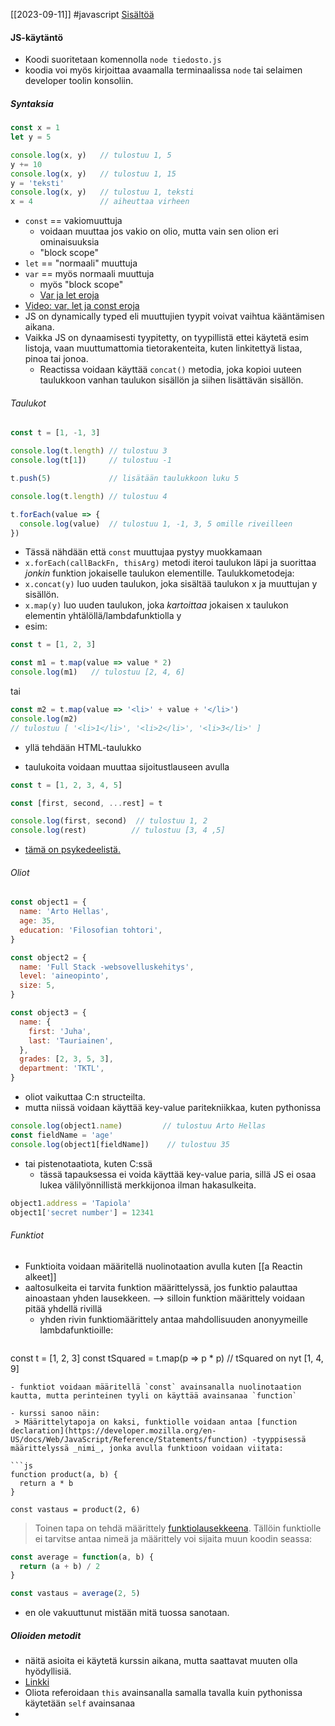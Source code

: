[[2023-09-11]] #javascript 
[Sisältöä](https://developer.mozilla.org/en-US/docs/Web/JavaScript/Reference/Statements/const)
#### JS-käytäntö 
- Koodi suoritetaan komennolla `node tiedosto.js`
- koodia voi myös kirjoittaa avaamalla terminaalissa `node` tai selaimen developer toolin konsoliin.
##### Syntaksia
```js
const x = 1
let y = 5

console.log(x, y)   // tulostuu 1, 5
y += 10
console.log(x, y)   // tulostuu 1, 15
y = 'teksti'
console.log(x, y)   // tulostuu 1, teksti
x = 4               // aiheuttaa virheen
```
- `const` == vakiomuuttuja
	- voidaan muuttaa jos vakio on olio, mutta vain sen olion eri ominaisuuksia
	- "block scope"
- `let` == "normaali" muuttuja
- `var` == myös normaali muuttuja
	- myös "block scope"
	- [Var ja let eroja](https://medium.com/podiihq/javascript-variables-should-you-use-let-var-or-const-394f7645c88f)
- [Video: var, let ja const eroja](https://www.youtube.com/watch?v=sjyJBL5fkp8&feature=youtu.be&ab_channel=FunFunFunction)
- JS on dynamically typed eli muuttujien tyypit voivat vaihtua kääntämisen aikana.
- Vaikka JS on dynaamisesti tyypitetty, on tyypillistä ettei käytetä esim listoja, vaan muuttumattomia tietorakenteita, kuten linkitettyä listaa, pinoa tai jonoa.
	- Reactissa voidaan käyttää `concat()` metodia, joka kopioi uuteen taulukkoon vanhan taulukon sisällön ja siihen lisättävän sisällön.
	


###### Taulukot
```js
const t = [1, -1, 3]

console.log(t.length) // tulostuu 3
console.log(t[1])     // tulostuu -1

t.push(5)             // lisätään taulukkoon luku 5

console.log(t.length) // tulostuu 4

t.forEach(value => {
  console.log(value)  // tulostuu 1, -1, 3, 5 omille riveilleen
})     
```
- Tässä nähdään että `const` muuttujaa pystyy muokkamaan
- `x.forEach(callBackFn, thisArg)` metodi iteroi taulukon läpi ja suorittaa _jonkin_ funktion jokaiselle taulukon elementille.
Taulukkometodeja:
- `x.concat(y)` luo uuden taulukon, joka sisältää taulukon x ja muuttujan y sisällön.
- `x.map(y)` luo uuden taulukon, joka _kartoittaa_ jokaisen x taulukon elementin yhtälöllä/lambdafunktiolla y
- esim: 
```js
const t = [1, 2, 3]

const m1 = t.map(value => value * 2)
console.log(m1)   // tulostuu [2, 4, 6]
```
tai
```js
const m2 = t.map(value => '<li>' + value + '</li>')
console.log(m2)  
// tulostuu [ '<li>1</li>', '<li>2</li>', '<li>3</li>' ]
```
- yllä tehdään HTML-taulukko

- taulukoita voidaan muuttaa sijoitustlauseen avulla
```js
const t = [1, 2, 3, 4, 5]

const [first, second, ...rest] = t

console.log(first, second)  // tulostuu 1, 2
console.log(rest)          // tulostuu [3, 4 ,5]
```
- [tämä on psykedeelistä.](https://developer.mozilla.org/en-US/docs/Web/JavaScript/Reference/Operators/Destructuring_assignment)

###### Oliot
```js
const object1 = {
  name: 'Arto Hellas',
  age: 35,
  education: 'Filosofian tohtori',
}

const object2 = {
  name: 'Full Stack -websovelluskehitys',
  level: 'aineopinto',
  size: 5,
}

const object3 = {
  name: {
    first: 'Juha',
    last: 'Tauriainen',
  },
  grades: [2, 3, 5, 3],
  department: 'TKTL',
}
```
- oliot vaikuttaa C:n structeilta.
- mutta niissä voidaan käyttää key-value paritekniikkaa, kuten pythonissa
```js
console.log(object1.name)         // tulostuu Arto Hellas
const fieldName = 'age' 
console.log(object1[fieldName])    // tulostuu 35
```
- tai pistenotaatiota, kuten C:ssä
	- tässä tapauksessa ei voida käyttää key-value paria, sillä JS ei osaa lukea välilyönnillistä merkkijonoa ilman hakasulkeita.
```js
object1.address = 'Tapiola'
object1['secret number'] = 12341
```

###### Funktiot
- Funktioita voidaan määritellä nuolinotaation avulla kuten [[a Reactin alkeet]]
- aaltosulkeita ei tarvita funktion määrittelyssä, jos funktio palauttaa ainoastaan yhden lausekkeen. --> silloin funktion määrittely voidaan pitää yhdellä rivillä
	- yhden rivin funktiomäärittely antaa mahdollisuuden anonyymeille lambdafunktioille:
	```js
const t = [1, 2, 3]
const tSquared = t.map(p => p * p)
// tSquared on nyt [1, 4, 9]
```
- funktiot voidaan määritellä `const` avainsanalla nuolinotaation kautta, mutta perinteinen tyyli on käyttää avainsanaa `function`

- kurssi sanoo näin:
 > Määrittelytapoja on kaksi, funktiolle voidaan antaa [function declaration](https://developer.mozilla.org/en-US/docs/Web/JavaScript/Reference/Statements/function) ‑tyyppisessä määrittelyssä _nimi_, jonka avulla funktioon voidaan viitata:

```js
function product(a, b) {
  return a * b
}

const vastaus = product(2, 6)
```

>Toinen tapa on tehdä määrittely [funktiolausekkeena](https://developer.mozilla.org/en-US/docs/Web/JavaScript/Reference/Operators/function). Tällöin funktiolle ei tarvitse antaa nimeä ja määrittely voi sijaita muun koodin seassa:

```js
const average = function(a, b) {
  return (a + b) / 2
}

const vastaus = average(2, 5)
```

- en ole vakuuttunut mistään mitä tuossa sanotaan.

##### Olioiden metodit
- näitä asioita ei käytetä kurssin aikana, mutta saattavat muuten olla hyödyllisiä.
- [Linkki](https://fullstackopen.com/osa1/java_scriptia#olioiden-metodit-ja-this)
- Oliota referoidaan `this` avainsanalla samalla tavalla kuin pythonissa käytetään `self` avainsanaa
-